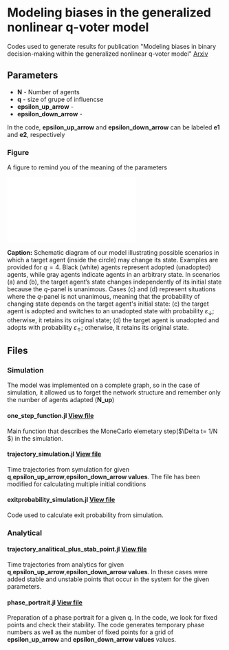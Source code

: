 # Modeling biases in the generalized nonlinear q-voter model
 Codes used to generate results for publication "Modeling biases in binary decision-making within the generalized nonlinear q-voter model"
 [Arxiv](https://arxiv.org/pdf/2502.10172)
 ## Parameters 
 - **N**  - Number of agents
 - **q**  - size of grupe of influencse 
 - **epsilon_up_arrow** -
 - **epsilon_down_arrow** -

In the code, **epsilon_up_arrow** and **epsilon_down_arrow** can be labeled **e1** and **e2**, respectively
### Figure
A figure to remind you of the meaning of the parameters

![Figure](model_scheme.pdf)

**Caption:** 
Schematic diagram of our model illustrating possible scenarios in which a target agent (inside the circle) may change its state. Examples are provided for $q=4$. Black (white) agents represent adopted (unadopted) agents, while gray agents indicate agents in an arbitrary state. In scenarios (a) and (b), the target agent’s state changes independently of its initial state because the $q$-panel is unanimous. Cases (c) and (d) represent situations where the $q$-panel is not unanimous, meaning that the probability of changing state depends on the target agent's initial state: (c) the target agent is adopted and switches to an unadopted state with probability $\varepsilon_\downarrow$; otherwise, it retains its original state; (d) the target agent is unadopted and adopts with probability $\varepsilon_\uparrow$; otherwise, it retains its original state.
 ## Files
 ### Simulation
 The model was implemented on a complete graph, so in the case of simulation, it allowed us to forget the network structure and remember only the number of agents adapted (**N_up**) 
 #### one_step_function.jl [View file](one_step_function.jl)
 
Main function that describes the MoneCarlo elemetary step($\Delta t= 1/N $) in the simulation.
 #### trajectory_simulation.jl [View file](trajectory_simulation.jl)
 
 Time trajectories from symulation for given **q**,**epsilon_up_arrow**,**epsilon_down_arrow values**. The file has been modified for calculating multiple initial conditions  
 #### exitprobability_simulation.jl [View file](exitprobability_simulation.jl)
 Code used to calculate exit probability from simulation.

 ### Analytical
 #### trajectory_analitical_plus_stab_point.jl [View file](trajectory_analitical_plus_stab_point.jl )
Time trajectories from analytics for given **q**,**epsilon_up_arrow**,**epsilon_down_arrow values**.
In these cases were added stable and unstable points that occur in the system for the given parameters.

 #### phase_portrait.jl [View file](phase_portrait.jl)
 Preparation of a phase portrait for a given q.
In the code, we look for fixed points and check their stability. The code generates temporary phase numbers as well as the number of fixed points for a grid of **epsilon_up_arrow** and **epsilon_down_arrow values** values.


